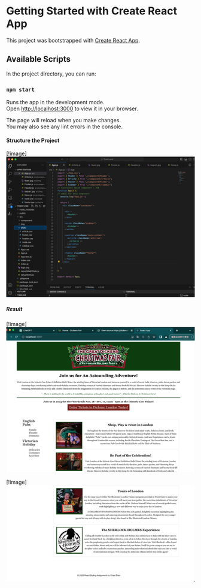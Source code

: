 # Getting Started with Create React App

This project was bootstrapped with [Create React App](https://github.com/facebook/create-react-app).

## Available Scripts

In the project directory, you can run:

### `npm start`

Runs the app in the development mode.\
Open [http://localhost:3000](http://localhost:3000) to view it in your browser.

The page will reload when you make changes.\
You may also see any lint errors in the console.

#### Structure the Project

[!image]<img src='readme_img/structure.png'>


##### Result

[!image]<img src='readme_img/result2.png'>

[!image]<img src='readme_img/result1.png'>
